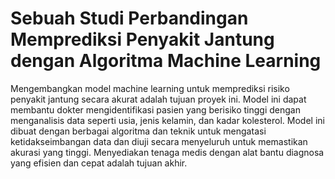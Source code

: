 # Sebuah Studi Perbandingan Memprediksi Penyakit Jantung dengan Algoritma Machine Learning

Mengembangkan model machine learning untuk memprediksi risiko penyakit jantung secara akurat adalah tujuan proyek ini. Model ini dapat membantu dokter mengidentifikasi pasien yang berisiko tinggi dengan menganalisis data seperti usia, jenis kelamin, dan kadar kolesterol. Model ini dibuat dengan berbagai algoritma dan teknik untuk mengatasi ketidakseimbangan data dan diuji secara menyeluruh untuk memastikan akurasi yang tinggi. Menyediakan tenaga medis dengan alat bantu diagnosa yang efisien dan cepat adalah tujuan akhir.

